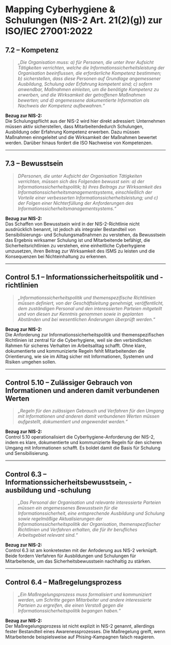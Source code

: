 # Mapping Cyberhygiene & Schulungen (NIS-2 Art. 21(2)(g)) zur ISO/IEC 27001:2022


## 7.2 – Kompetenz

> *„Die Organisation muss:
a) für Personen, die unter ihrer Aufsicht Tätigkeiten verrichten, welche die Informationssicherheitsleistung
der Organisation beeinflussen, die erforderliche Kompetenz bestimmen;
b) sicherstellen, dass diese Personen auf Grundlage angemessener Ausbildung, Schulung oder Erfahrung
kompetent sind;
c) sofern anwendbar, Maßnahmen einleiten, um die benötigte Kompetenz zu erwerben, und die Wirksamkeit
der getroffenen Maßnahmen bewerten; und
d) angemessene dokumentierte Information als Nachweis der Kompetenz aufbewahren.“*

**Bezug zur NIS-2:**  
Die Schulungspflicht aus der NIS-2 wird hier direkt adressiert: Unternehmen müssen aktiv sicherstellen, dass Mitarbeitendedurch Schulungen, Ausbildung oder Erfahrung Kompetenz erwerben. Dazu müssen Maßnahmen einngeleitet und die Wirksamkeit der Maßnahmen bewertet werden. Darüber hinaus fordert die ISO Nachweise von Kompetenzen. 

---

## 7.3 – Bewusstsein

> *DPersonen, die unter Aufsicht der Organisation Tätigkeiten verrichten, müssen sich des Folgenden bewusst sein:
a) der Informationssicherheitspolitik;
b) ihres Beitrags zur Wirksamkeit des Informationssicherheitsmanagementsystems, einschließlich der Vorteile
einer verbesserten Informationssicherheitsleistung; und
c) der Folgen einer Nichterfüllung der Anforderungen des Informationssicherheitsmanagementsystems.“*

**Bezug zur NIS-2:**  
Das Schaffen von Bewusstsein wird in der NIS-2-Richtlinie nicht ausdrücklich benannt, ist jedoch als integraler Bestandteil von Sensibilisierungs- und Schulungsmaßnahmen zu verstehen, da Bewusstsein das Ergebnis wirksamer Schulung ist und Mitarbeitende befähigt, die Sicherheitsrichtlinien zu verstehen, eine einheitliche Cyberhygiene umzusetzen, ihren Beitrag zur Wirksamkeit des ISMS zu leisten und die Konsequenzen bei Nichteinhaltung zu erkennen.

---

## Control 5.1 – Informationssicherheitspolitik und -richtlinien

> *„Informationssicherheitspolitik und themenspezifische Richtlinien
müssen definiert, von der Geschäftsleitung genehmigt, veröffentlicht,
dem zuständigen Personal und den interessierten Parteien mitgeteilt und
von diesen zur Kenntnis genommen sowie in geplanten Abständen und
bei wesentlichen Änderungen überprüft werden.“*

**Bezug zur NIS-2:**  
Die Anforderung zur Informationssicherheitspolitik und themenspezifischen Richtlinien ist zentral für die Cyberhygiene, weil sie den verbindlichen Rahmen für sicheres Verhalten im Arbeitsalltag schafft. Ohne klare, dokumentierte und kommunizierte Regeln fehlt Mitarbeitenden die Orientierung, wie sie im Alltag sicher mit Informationen, Systemen und Risiken umgehen sollen.

---

## Control 5.10 – Zulässiger Gebrauch von Informationen und anderen damit verbundenen Werten

> *„Regeln für den zulässigen Gebrauch und Verfahren für den Umgang mit
Informationen und anderen damit verbundenen Werten müssen
aufgestellt, dokumentiert und angewendet werden.“*

**Bezug zur NIS-2:**  
Control 5.10 operationalisiert die Cyberhygiene-Anforderung der NIS-2, indem es klare, dokumentierte und kommunizierte Regeln für den sicheren Umgang mit Informationen schafft. Es boldet damit die Basis für Schulung und Sensibilisierung.

---

## Control 6.3 – Informationssicherheitsbewusstsein, -ausbildung und -schulung

> *„Das Personal der Organisation und relevante interessierte Parteien
müssen ein angemessenes Bewusstsein für die Informationssicherheit,
eine entsprechende Ausbildung und Schulung sowie regelmäßige
Aktualisierungen der Informationssicherheitspolitik der Organisation,
themenspezifischer Richtlinien und Verfahren erhalten, die für ihr
berufliches Arbeitsgebiet relevant sind.“*

**Bezug zur NIS-2:**  
Control 6.3 ist am konkretesten mit der Anfoderung aus NIS-2 verknüpft. Beide fordern Verfahren für Ausbildungen und Schulungen für Mitarbeitende, um das Sicherheitsbewusstsein nachhaltig zu stärken.

---

## Control 6.4 – Maßregelungsprozess

> *„Ein Maßregelungsprozess muss formalisiert und kommuniziert werden,
um Schritte gegen Mitarbeiter und andere interessierte Parteien zu
ergreifen, die einen Verstoß gegen die Informationssicherheitspolitik
begangen haben.“*

**Bezug zur NIS-2:**  
Der Maßregelungsprozess ist nicht explizit in NIS-2 genannt, allerdings fester Bestandteil eines Awarenessprozesses. Die Maßregelung greift, wenn Mitarbeitende beispielsweise auf Phising-Kampagnen falsch reagieren. 


